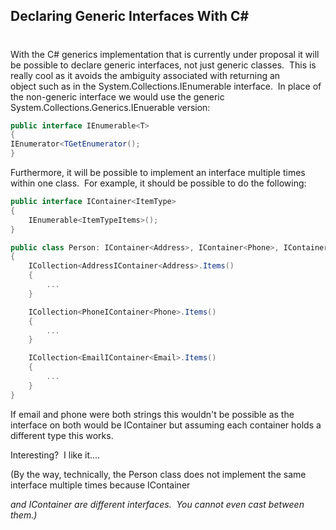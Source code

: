 ## Declaring Generic Interfaces With C#
#
With the C# generics implementation that is currently under proposal it will be possible to declare generic interfaces, not just generic classes.  This is really cool as it avoids the ambiguity associated with returning an object such as in the System.Collections.IEnumerable interface.  In place of the non-generic interface we would use the generic System.Collections.Generics.IEnuerable version:

```csharp
public interface IEnumerable<T>
{
IEnumerator<TGetEnumerator();
}
```

Furthermore, it will be possible to implement an interface multiple times within one class.  For example, it should be possible to do the following:

```csharp
public interface IContainer<ItemType>
{
    IEnumerable<ItemTypeItems>();
}

public class Person: IContainer<Address>, IContainer<Phone>, IContainer<Email>
{
    ICollection<AddressIContainer<Address>.Items()
    {
        ...
    }

    ICollection<PhoneIContainer<Phone>.Items()
    {
        ...
    }

    ICollection<EmailIContainer<Email>.Items()
    {
        ...
    }
}
```
If email and phone were both strings this wouldn't be possible as the interface on both would be IContainer<string> but assuming each container holds a different type this works.

Interesting?  I like it....

(By the way, technically, the Person class does not implement the same interface multiple times because IContainer<Address> and IContainer<Phone> are different interfaces.  You cannot even cast between them.)
